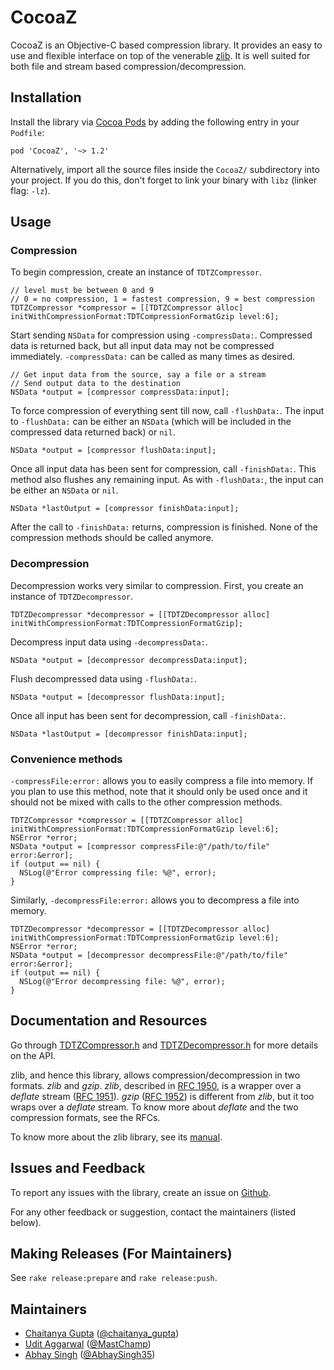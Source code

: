 # CocoaZ

CocoaZ is an Objective-C based compression library. It provides an easy to use and flexible interface on top of the venerable [zlib][]. It is well suited for both file and stream based compression/decompression.

## Installation

Install the library via [Cocoa Pods][] by adding the following entry in your `Podfile`:

    pod 'CocoaZ', '~> 1.2'

Alternatively, import all the source files inside the `CocoaZ/` subdirectory into your project. If you do this, don't forget to link your binary with `libz` (linker flag: `-lz`).

## Usage

### Compression

To begin compression, create an instance of `TDTZCompressor`.

    // level must be between 0 and 9
    // 0 = no compression, 1 = fastest compression, 9 = best compression
    TDTZCompressor *compressor = [[TDTZCompressor alloc] initWithCompressionFormat:TDTCompressionFormatGzip level:6];

Start sending `NSData` for compression using `-compressData:`. Compressed data is returned back, but all input data may not be compressed immediately. `-compressData:` can be called as many times as desired.

    // Get input data from the source, say a file or a stream
    // Send output data to the destination
    NSData *output = [compressor compressData:input];

To force compression of everything sent till now, call `-flushData:`. The input to `-flushData:` can be either an `NSData` (which will be included in the compressed data returned back) or `nil`.

    NSData *output = [compressor flushData:input];

Once all input data has been sent for compression, call `-finishData:`. This method also flushes any remaining input. As with `-flushData:`, the input can be either an `NSData` or `nil`.

    NSData *lastOutput = [compressor finishData:input];

After the call to `-finishData:` returns, compression is finished. None of the compression methods should be called anymore.

### Decompression

Decompression works very similar to compression. First, you create an instance of `TDTZDecompressor`.

    TDTZDecompressor *decompressor = [[TDTZDecompressor alloc] initWithCompressionFormat:TDTCompressionFormatGzip];

Decompress input data using `-decompressData:`.

    NSData *output = [decompressor decompressData:input];

Flush decompressed data using `-flushData:`.

    NSData *output = [decompressor flushData:input];

Once all input has been sent for decompression, call `-finishData:`.

    NSData *lastOutput = [decompressor finishData:input];

### Convenience methods

`-compressFile:error:` allows you to easily compress a file into memory. If you plan to use this method, note that it should only be used once and it should not be mixed with calls to the other compression methods.

    TDTZCompressor *compressor = [[TDTZCompressor alloc] initWithCompressionFormat:TDTCompressionFormatGzip level:6];
    NSError *error;
    NSData *output = [compressor compressFile:@"/path/to/file" error:&error];
    if (output == nil) {
      NSLog(@"Error compressing file: %@", error);
    }

Similarly, `-decompressFile:error:` allows you to decompress a file into memory.

    TDTZDecompressor *decompressor = [[TDTZDecompressor alloc] initWithCompressionFormat:TDTCompressionFormatGzip level:6];
    NSError *error;
    NSData *output = [decompressor decompressFile:@"/path/to/file" error:&error];
    if (output == nil) {
      NSLog(@"Error decompressing file: %@", error);
    }

## Documentation and Resources

Go through [TDTZCompressor.h](CocoaZ/TDTZCompressor.h) and [TDTZDecompressor.h](CocoaZ/TDTZDecompressor.h) for more details on the API.

zlib, and hence this library, allows compression/decompression in two formats. _zlib_ and _gzip_. _zlib_, described in [RFC 1950][], is a wrapper over a _deflate_ stream ([RFC 1951][]). _gzip_ ([RFC 1952][]) is different from _zlib_, but it too wraps over a _deflate_ stream. To know more about _deflate_ and the two compression formats, see the RFCs.

To know more about the zlib library, see its [manual][zlib manual].

## Issues and Feedback

To report any issues with the library, create an issue on [Github](https://github.com/talk-to/CocoaZ/issues).

For any other feedback or suggestion, contact the maintainers (listed below).

## Making Releases (For Maintainers)

See `rake release:prepare` and `rake release:push`.

## Maintainers

* [Chaitanya Gupta](https://github.com/chaitanyagupta) ([@chaitanya_gupta](https://twitter.com/chaitanya_gupta))
* [Udit Aggarwal](https://github.com/uditiiita) ([@MastChamp](https://twitter.com/MastChamp))
* [Abhay Singh](https://github.com/AbhaySingh) ([@AbhaySingh35](https://twitter.com/AbhaySingh35))

[zlib]: http://zlib.net/
[zlib manual]: http://zlib.net/manual.html
[RFC 1950]: http://tools.ietf.org/html/rfc1950
[RFC 1951]: http://tools.ietf.org/html/rfc1951
[RFC 1952]: http://tools.ietf.org/html/rfc1952
[Cocoa Pods]: http://cocoapods.org/
